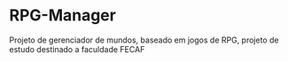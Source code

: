 # RPG-Manager
Projeto de gerenciador de mundos, baseado em jogos de RPG, projeto de estudo destinado a faculdade FECAF
